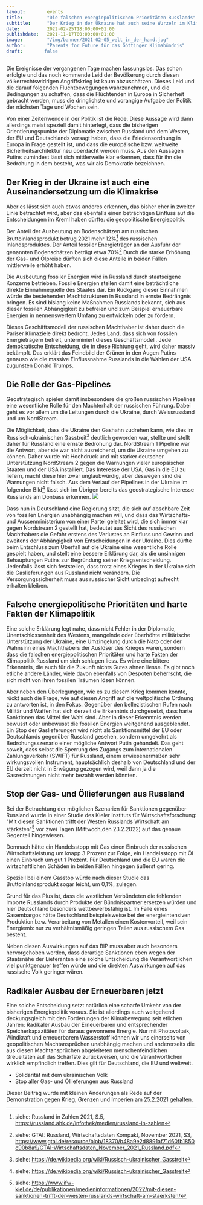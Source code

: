 ```yaml
---
layout:        events
title:         "Die falschen energiepolitischen Prioritäten Russlands"
subtitle:      "Der Krieg in der Ukraine hat auch seine Wurzeln im Klimawandel"
date:          2022-02-25T18:00:00+01:00
publishdate:   2021-11-17T00:00:00+01:00
image:         "/img/banner/2021-02-05_welt_in_der_hand.jpg"
author:        "Parents for Future für das Göttinger Klimabündnis"
draft:        false
---
```


Die Ereignisse der vergangenen Tage machen fassungslos. Das schon
erfolgte und das noch kommende Leid der Bevölkerung durch diesen
völkerrechtswidrigen Angriffskrieg ist kaum abzuschätzen. Dieses Leid
und die darauf folgenden Fluchtbewegungen wahrzunehmen, und die
Bedingungen zu schaffen, dass die Flüchtenden in Europa in Sicherheit
gebracht werden, muss die dringlichste und vorangige Aufgabe der Politik
der nächsten Tage und Wochen sein.

Von einer Zeitenwende in der Politik ist die Rede. Diese Aussage wird
dann allerdings meist speziell damit hinterlegt, dass die bisherigen
Orientierungspunkte der Diplomatie zwischen Russland und dem Westen, der
EU und Deutschlands versagt haben, dass die Friedensordnung in Europa in
Frage gestellt ist, und dass die europäische bzw. weltweite
Sicherheitsarchitektur neu überdacht werden muss. Aus den Aussagen
Putins zumindest lässt sich mittlerweile klar erkennen, dass für ihn die
Bedrohung in dem besteht, was wir als Demokratie bezeichnen.

Der Krieg in der Ukraine ist auch eine Auseinandersetzung um die Klimakrise
---------------------------------------------------------------------------

Aber es lässt sich auch etwas anderes erkennen, das bisher eher in
zweiter Linie betrachtet wird, aber das ebenfalls einen beträchtigen
Einfluss auf die Entscheidungen im Kreml haben dürfte: die geopolitische
Energiepolitik.

Der Anteil der Ausbeutung an Bodenschätzen am russischen
Bruttoinlandsprodukt betrug 2021 mehr 12%[^1] des russischen
Inlandsproduktes. Der Anteil fossiler Energieträger an der Ausfuhr der
genannten Bodenschätzen beträgt etwa 70%[^2] Durch die starke Erhöhung
der Gas- und Ölpreise dürften sich diese Anteile in beiden Fällen
mittlerweile erhöht haben.

Die Ausbeutung fossiler Energien wird in Russland durch staatseigene
Konzerne betrieben. Fossile Energien stellen damit eine beträchtliche
direkte Einnahmequelle des Staates dar. Ein Rückgang dieser Einnahmen
würde die bestehenden Machtstrukturen in Russland in ernste Bedrängnis
bringen. Es sind bislang keine Maßnahmen Russlands bekannt, sich aus
dieser fossilen Abhängigkeit zu befreien und zum Beispiel erneuerbare
Energien in nennenswertem Umfang zu entwickeln oder zu fördern.

Dieses Geschäftsmodell der russischen Machthaber ist daher durch die
Pariser Klimaziele direkt bedroht. Jedes Land, dass sich von fossilen
Energieträgern befreit, unterminiert dieses Geschäftsmodell. Jede
demokratische Entscheidung, die in diese Richtung geht, wird daher
massiv bekämpft. Das erklärt das Feindbild der Grünen in den Augen
Putins genauso wie die massive Einflussnahme Russlands in die Wahlen der
USA zugunsten Donald Trumps.

Die Rolle der Gas-Pipelines
---------------------------

Geostrategisch spielen damit insbesondere die großen russischen
Pipelines eine wesentliche Rolle für den Machterhalt der russischen
Führung. Dabei geht es vor allem um die Leitungen durch die Ukraine,
durch Weissrussland und um NordStream.

Die Möglichkeit, dass die Ukraine den Gashahn zudrehen kann, wie dies im
Russisch-ukrainischen Gasstreit[^3]
deutlich geworden war, stellte und stellt daher für Russland eine ernste
Bedrohung dar. NordStream 1 Pipeline war die Antwort, aber sie war nicht
ausreichend, um die Ukraine umgehen zu können. Daher wurde mit Hochdruck
und mit starker deutscher Unterstützung NordStream 2 gegen die Warnungen
vieler europäischer Staaten und der USA installiert. Das Interesse der
USA, Gas in die EU zu liefern, macht diese hier zwar unglaubwürdig, aber
deswegen sind die Warnungen nicht falsch. Aus dem Verlauf der Pipelines
in der Ukraine im folgenden Bild[^3] lässt sich im Übrigen bereits das
geostrategische Interesse Russlands am Donbass erkennen.
![](/img/post/2022-02-25-GaspipelinesNachDeutschland.png)

Dass nun in Deutschland eine Regierung sitzt, die sich auf absehbare
Zeit von fossilen Energien unabhängig machen will, und dass das
Wirtschafts- und Aussenministerium von einer Partei geleitet wird, die
sich immer klar gegen Nordstream 2 gestellt hat, bedeutet aus Sicht des
russischen Machthabers die Gefahr erstens des Verlustes an Einfluss und
Gewinn und zweitens der Abhängigkeit von Entscheidungen in der Ukraine.
Dies dürfte beim Entschluss zum Überfall auf die Ukraine eine
wesentliche Rolle gespielt haben, und stellt eine bessere Erklärung dar,
als die unsinnigen Behauptungen Putins zur Begründung seiner
Kriegsentscheidung. Jedenfalls lässt sich feststellen, dass trotz eines
Krieges in der Ukraine sich die Gaslieferungen aus Russland nicht
verändern. Die Versorgungssicherheit muss aus russischer Sicht unbedingt
aufrecht erhalten bleiben.

Falsche energiepolitische Prioritäten und harte Fakten der Klimapolitik
-----------------------------------------------------------------------

Eine solche Erklärung legt nahe, dass nicht Fehler in der Diplomatie,
Unentschlossenheit des Westens, mangelnde oder überhöhte militärische
Unterstützung der Ukraine, eine Umzingelung durch die Nato oder der
Wahnsinn eines Machthabers der Auslöser des Krieges waren, sondern dass
die falschen energiepolitischen Prioritäten und harte Fakten der
Klimapolitik Russland um sich schlagen liess. Es wäre eine bittere
Erkenntnis, die auch für die Zukunft nichts Gutes ahnen liesse. Es gibt
noch etliche andere Länder, viele davon ebenfalls von Despoten
beherrscht, die sich nicht von ihren fossilen Träumen lösen können.

Aber neben den Überlegungen, wie es zu diesem Krieg kommen konnte, rückt
auch die Frage, wie auf diesen Angriff auf die weltpolitische Ordnung zu
antworten ist, in den Fokus. Gegenüber den bellezistischen Rufen nach
Militär und Waffen hat sich derzeit die Erkenntnis durchgesetzt, dass
harte Sanktionen das Mittel der Wahl sind. Aber in dieser Erkenntnis
werden bewusst oder unbewusst die fossilen Energien weitgehend
ausgeblendet. Ein Stop der Gaslieferungen wird nicht als Sanktionsmittel
der EU oder Deutschlands gegenüber Russland gesehen, sondern umgekehrt
als Bedrohungsszenario einer mögliche Antwort Putin gehandelt. Das geht
soweit, dass selbst die Sperrung des Zugangs zum internationalen
Zahlungsverkehr (SWIFT) für Russland, einem erwiesenermaßen sehr
wirkungsvollen Instrument, hauptsächlich deshalb von Deutschland und der
EU derzeit nicht in Erwägung gezogen wird, weil dann ja die
Gasrechnungen nicht mehr bezahlt werden könnten.

Stop der Gas- und Öllieferungen aus Russland
--------------------------------------------

Bei der Betrachtung der möglichen Szenarien für Sanktionen gegenüber
Russland wurde in einer Studie des Kieler Instituts für
Wirtschaftsforschung: \"Mit diesen Sanktionen trifft der Westen
Russlands Wirtschaft am stärksten\"[^4] vor zwei Tagen (Mittwoch,den
23.2.2022) auf das genaue Gegenteil hingewiesen.

Demnach hätte ein Handelsstopp mit Gas einen Einbruch der russischen
Wirtschaftsleistung um knapp 3 Prozent zur Folge, ein Handelsstopp mit
Öl einen Einbruch um gut 1 Prozent. Für Deutschland und die EU wären die
wirtschaftlichen Schäden in beiden Fällen hingegen äußerst gering.

Speziell bei einem Gasstop würde nach dieser Studie das
Bruttoinlandsprodukt sogar leicht, um 0,1%, zulegen.

Grund für das Plus ist, dass die westlichen Verbündeten die fehlenden
Importe Russlands durch Produkte der Bündnispartner ersetzen würden und
hier Deutschland besonders wettbewerbsfähig ist. Im Falle eines
Gasembargos hätte Deutschland beispielsweise bei der energieintensiven
Produktion bzw. Verarbeitung von Metallen einen Kostenvorteil, weil sein
Energiemix nur zu verhältnismäßig geringen Teilen aus russischem Gas
besteht.

Neben diesen Auswirkungen auf das BIP muss aber auch besonders
hervorgehoben werden, dass derartige Sanktionen eben wegen der
Staatsnähe der Lieferanten eine solche Entscheidung die Verantwortlichen
viel punktgenauer treffen würde und die direkten Auswirkungen auf das
russische Volk geringer wären.

Radikaler Ausbau der Erneuerbaren jetzt
---------------------------------------

Eine solche Entscheidung setzt natürlich eine scharfe Umkehr von der
bisherigen Energiepolitik voraus. Sie ist allerdings auch weitgehend
deckungsgleich mit den Forderungen der Klimabewegung seit etlichen
Jahren: Radikaler Ausbau der Erneuerbaren und entsprechender
Speicherkapazitäten für daraus gewonnene Energie. Nur mit Photovoltaik,
Windkraft und erneuerbarem Wasserstoff können wir uns einerseits von
geopolitischen Machtansprüchen unabhängig machen und andererseits die
aus diesen Machtansprüchen abgeleiteten menschenfeindlichen Greueltaten
auf das Schärfste zurückweisen, und die Verantwortlichen wirklich
empfindlich treffen. Dies gilt für Deutschland, die EU und weltweit.

-   Solidarität mit dem ukrainischen Volk
-   Stop aller Gas- und Öllieferungen aus Russland

Dieser Beitrag wurde mit kleinen Änderungen als Rede auf der
Demonstration gegen Krieg, Grenzen und Imperien am 25.2.2021 gehalten.

[^1]: siehe: Russland in Zahlen 2021, S.5,
    <https://russland.ahk.de/infothek/medien/russland-in-zahlen>

[^2]: siehe: GTAI: Russland, Wirtschaftsdaten Kompakt, November 2021,
    S3,
    <https://www.gtai.de/resource/blob/18370/b48a9e2d8891af71d60fb1850c90b8a9/GTAI-Wirtschaftsdaten_November_2021_Russland.pdf>

[^3]: siehe: <https://de.wikipedia.org/wiki/Russisch-ukrainischer_Gasstreit>

[^4]: siehe: <https://www.ifw-kiel.de/de/publikationen/medieninformationen/2022/mit-diesen-sanktionen-trifft-der-westen-russlands-wirtschaft-am-staerksten/>



